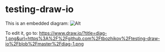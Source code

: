# testing-draw-io

This is an embedded diagram:
![Alt](diag-1.png)

To edit it, go to:
https://www.draw.io/?title=diag-1.png&url=https%3A%2F%2Fgithub.com%2Ftbozhikov%2Ftesting-draw-io%2Fblob%2Fmaster%2Fdiag-1.png
